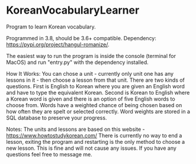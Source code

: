 # KoreanVocabularyLearner
Program to learn Korean vocabulary.

Programmed in 3.8, should be 3.6+ compatible.
Dependency: https://pypi.org/project/hangul-romanize/.

The easiest way to run the program is inside the console (terminal for MacOS) and run "entry.py" with the dependency installed.

How It Works:
You can chose a unit - currently only unit one has any lessons in it - then choose a lesson from that unit.
There are two kinds of questions.
First is English to Korean where you are given an English word and have to type the equivalent Korean.
Second is Korean to English where a Korean word is given and there is an option of five English words to choose from.
Words have a weighted chance of being chosen based on how often they are spelt or selected correctly.
Word weights are stored in a SQL database to preserve your progress.

Notes:
The units and lessons are based on this website - https://www.howtostudykorean.com/
There is currently no way to end a lesson, exiting the program and restarting is the only method to choose a new lesson. This is fine and will not cause any issues.
If you have any questions feel free to message me.
